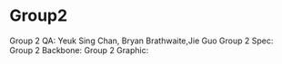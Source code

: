 # Group2

Group 2 QA: Yeuk Sing Chan, Bryan Brathwaite,Jie Guo
Group 2 Spec:
Group 2 Backbone:
Group 2 Graphic:
